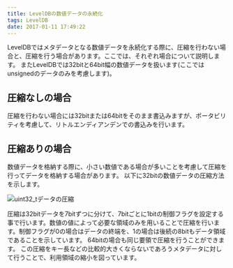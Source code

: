```yaml
---
title: LevelDBの数値データの永続化
tags: LevelDB
date: 2017-01-11 17:49:22
---
```



LevelDBではメタデータとなる数値データを永続化する際に、圧縮を行わない場合と、圧縮を行う場合があります。ここでは、それぞれ場合について説明します。
またLevelDBでは32bitと64bit幅の数値データを扱います(ここではunsignedのデータのみを考慮します)。

## 圧縮なしの場合

圧縮を行わない場合には32bitまたは64bitをそのまま書込みますが、ポータビリティを考慮して、リトルエンディアンデンでの書込みを行います。

## 圧縮ありの場合

数値データを格納する際に、小さい数値である場合が多いことを考慮して圧縮を行ってデータを格納する場合があります。
以下に32bitの数値データの圧縮方法を示します。

<img src="/images/leveldb/coding1.png" alt="uint32_tデータの圧縮" />

圧縮は32bitデータを7bitずつに分けて、7bitごとに1bitの制御フラグを設定する事で行います。数値の値によって必要な領域のみを用いることで圧縮を行います。制御フラグが0の場合はデータの終端を、1の場合は後続の8bitもデータ領域であることを示しています。
64bitの場合も同じ要領で圧縮を行うことができます。
この圧縮をキー長などの比較的大きくならないであろうメタデータに対して行うことで、利用領域の縮小を図っています。

